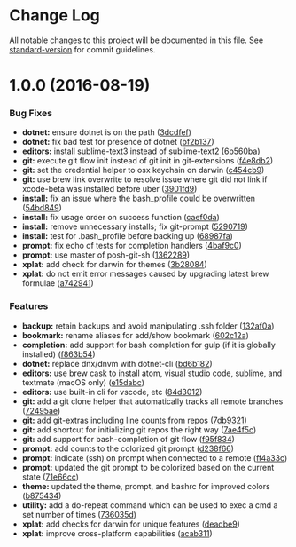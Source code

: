 # Change Log

All notable changes to this project will be documented in this file. See [standard-version](https://github.com/conventional-changelog/standard-version) for commit guidelines.

<a name="1.0.0"></a>
# 1.0.0 (2016-08-19)


### Bug Fixes

* **dotnet:** ensure dotnet is on the path ([3dcdfef](https://github.com/pulsebridge/uber/commit/3dcdfef))
* **dotnet:** fix bad test for presence of dotnet ([bf2b137](https://github.com/pulsebridge/uber/commit/bf2b137))
* **editors:** install sublime-text3 instead of sublime-text2 ([6b560ba](https://github.com/pulsebridge/uber/commit/6b560ba))
* **git:** execute git flow init instead of git init in git-extensions ([f4e8db2](https://github.com/pulsebridge/uber/commit/f4e8db2))
* **git:** set the credential helper to osx keychain on darwin ([c454cb9](https://github.com/pulsebridge/uber/commit/c454cb9))
* **git:** use brew link overwrite to resolve issue where git did not link if xcode-beta was installed before uber ([3901fd9](https://github.com/pulsebridge/uber/commit/3901fd9))
* **install:** fix an issue where the bash_profile could be overwritten ([54bd849](https://github.com/pulsebridge/uber/commit/54bd849))
* **install:** fix usage order on success function ([caef0da](https://github.com/pulsebridge/uber/commit/caef0da))
* **install:** remove unnecessary installs; fix git-prompt ([5290719](https://github.com/pulsebridge/uber/commit/5290719))
* **install:** test for .bash_profile before backing up ([68987fa](https://github.com/pulsebridge/uber/commit/68987fa))
* **prompt:** fix echo of tests for completion handlers ([4baf9c0](https://github.com/pulsebridge/uber/commit/4baf9c0))
* **prompt:** use master of posh-git-sh ([1362289](https://github.com/pulsebridge/uber/commit/1362289))
* **xplat:** add check for darwin for themes ([3b28084](https://github.com/pulsebridge/uber/commit/3b28084))
* **xplat:** do not emit error messages caused by upgrading latest brew formulae ([a742941](https://github.com/pulsebridge/uber/commit/a742941))


### Features

* **backup:** retain backups and avoid manipulating .ssh folder ([132af0a](https://github.com/pulsebridge/uber/commit/132af0a))
* **bookmark:** rename aliases for add/show bookmark ([602c12a](https://github.com/pulsebridge/uber/commit/602c12a))
* **completion:** add support for bash completion for gulp (if it is globally installed) ([f863b54](https://github.com/pulsebridge/uber/commit/f863b54))
* **dotnet:** replace dnx/dnvm with dotnet-cli ([bd6b182](https://github.com/pulsebridge/uber/commit/bd6b182))
* **editors:** use brew cask to install atom, visual studio code, sublime, and textmate (macOS only) ([e15dabc](https://github.com/pulsebridge/uber/commit/e15dabc))
* **editors:** use built-in cli for vscode, etc ([84d3012](https://github.com/pulsebridge/uber/commit/84d3012))
* **git:** add a git clone helper that automatically tracks all remote branches ([72495ae](https://github.com/pulsebridge/uber/commit/72495ae))
* **git:** add git-extras including line counts from repos ([7db9321](https://github.com/pulsebridge/uber/commit/7db9321))
* **git:** add shortcut for initializing git repos the right way ([7ae4f5c](https://github.com/pulsebridge/uber/commit/7ae4f5c))
* **git:** add support for bash-completion of git flow ([f95f834](https://github.com/pulsebridge/uber/commit/f95f834))
* **prompt:** add counts to the colorized git prompt ([d238f66](https://github.com/pulsebridge/uber/commit/d238f66))
* **prompt:** indicate (ssh) on prompt when connected to a remote ([ff4a33c](https://github.com/pulsebridge/uber/commit/ff4a33c))
* **prompt:** updated the git prompt to be colorized based on the current state ([71e66cc](https://github.com/pulsebridge/uber/commit/71e66cc))
* **theme:** updated the theme, prompt, and bashrc for improved colors ([b875434](https://github.com/pulsebridge/uber/commit/b875434))
* **utility:** add a do-repeat command which can be used to exec a cmd a set number of times ([736035d](https://github.com/pulsebridge/uber/commit/736035d))
* **xplat:** add checks for darwin for unique features ([deadbe9](https://github.com/pulsebridge/uber/commit/deadbe9))
* **xplat:** improve cross-platform capabilities ([acab311](https://github.com/pulsebridge/uber/commit/acab311))
